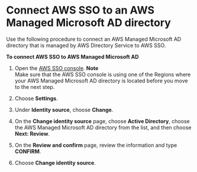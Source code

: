 # Connect AWS SSO to an AWS Managed Microsoft AD directory<a name="connectawsad"></a>

Use the following procedure to connect an AWS Managed Microsoft AD directory that is managed by AWS Directory Service to AWS SSO\. 

**To connect AWS SSO to AWS Managed Microsoft AD**

1. Open the [AWS SSO console](https://console.aws.amazon.com/singlesignon)\.
**Note**  
Make sure that the AWS SSO console is using one of the Regions where your AWS Managed Microsoft AD directory is located before you move to the next step\.

1. Choose **Settings**\.

1. Under **Identity source**, choose **Change**\.

1. On the **Change identity source** page, choose **Active Directory**, choose the AWS Managed Microsoft AD directory from the list, and then choose **Next: Review**\.

1. On the **Review and confirm** page, review the information and type **CONFIRM**\.

1. Choose **Change identity source**\.